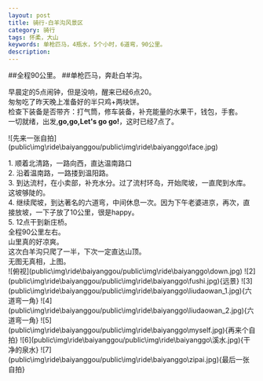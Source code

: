 ```yaml
---
layout: post
title: 骑行-白羊沟风景区
category: 骑行
tags: 怀柔，大山
keywords: 单枪匹马，4瓶水，5个小时，6道弯，90公里。
description: 
---
```


##全程90公里。
##单枪匹马，奔赴白羊沟。

早晨定的5点闹钟，但是没响，醒来已经6点20。
<br>匆匆吃了昨天晚上准备好的半只鸡+两块饼。
<br>检查下装备是否带齐：打气筒，修车装备，补充能量的水果干，钱包，手套。
<br>一切就绪，出发,**go,go,Let's go go!**，这时已经7点了。
<p>
![先来一张自拍](public\img\ride\baiyanggou/public\img\ride\baiyanggo\face.jpg)<p>
1. 顺着北清路，一路向西，直达温南路口 <br>
2. 沿着温南路，一路搂到温阳路。<br>
3. 到达流村，在小卖部，补充水分。过了流村环岛，开始爬坡，一直爬到水库。这坡够陡的。<br>
4. 继续爬坡，到达著名的六道弯，中间休息一次。因为下午老婆进京，再次，直接放坡，一下子放了10公里，很是happy。<br>
5. 12点干到新庄桥。<br>
全程90公里左右。<br>
山里真的好凉爽。<br>
这次白羊沟只爬了一半，下次一定直达山顶。<br>
无图无真相，上图。<br>
![俯视](public\img\ride\baiyanggou/public\img\ride\baiyanggo\down.jpg)
![2](public\img\ride\baiyanggou/public\img\ride\baiyanggo\fushi.jpg){远景}
![3](public\img\ride\baiyanggou/public\img\ride\baiyanggo\liudaowan_1.jpg){六道弯一角}
![4](public\img\ride\baiyanggou/public\img\ride\baiyanggo\liudaowan_2.jpg){六道弯一角}
![5](public\img\ride\baiyanggou/public\img\ride\baiyanggo\myself.jpg){再来个自拍}
![6](public\img\ride\baiyanggou/public\img\ride\baiyanggo\溪水.jpg){干净的泉水}
![7](public\img\ride\baiyanggou/public\img\ride\baiyanggo\zipai.jpg){最后一张自拍}
